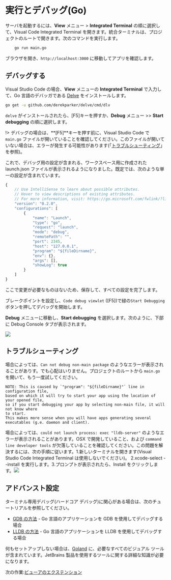 # 実行とデバッグ(Go)

サーバを起動するには、**View** メニュー > **Integrated Terminal** の順に選択して、Visual Code Integrated Terminal を開きます。統合ターミナルは、プロジェクトのルートで開きます。次のコマンドを実行します。

```bash
    go run main.go
```

ブラウザを開き、`http://localhost:3000` に移動してアプリを確認します。

## デバッグする

Visual Studio Code の場合、**View** メニューの **Integrated Terminal** で入力して、Go 言語のデバッガである [Delve](https://github.com/derekparker/delve) をインストールします。

```bash
go get -u github.com/derekparker/delve/cmd/dlv
```

`delve` がインストールされたら、[F5]キーを押すか、**Debug** メニュー >> **Start debugging** の順に選択します。 

!> デバッグの場合は、**\[F5]**キーを押す前に、Visual Studio Code で `main.go` ファイルが開いていることを確認してください。このファイルが開いていない場合は、エラーが発生する可能性があります(「[トラブルシューティング](#troubleshooting)」を参照)。

これで、デバッグ用の設定が含まれる、ワークスペース用に作成された launch.json ファイルが表示されるようになりました。既定では、次のような単一の設定が含まれています。

```javascript
{
    // Use IntelliSense to learn about possible attributes.
    // Hover to view descriptions of existing attributes.
    // For more information, visit: https://go.microsoft.com/fwlink/?linkid=830387
    "version": "0.2.0",
    "configurations": [
        {
            "name": "Launch",
            "type": "go",
            "request": "launch",
            "mode": "debug",
            "remotePath": "",
            "port": 2345,
            "host": "127.0.0.1",
            "program": "${fileDirname}",
            "env": {},
            "args": [],
            "showLog": true
        }
    ]
}
```

ここで変更が必要なものはないため、保存して、すべての設定を完了します。

ブレークポイントを設定し、`Code debug viewlet` ([F5])で緑の`Start Debugging` ボタンを押してデバッグを開始します。

**Debug** メニューに移動し、**Start debugging** を選択します。次のように、下部に Debug Console タブが表示されます。

![](_media/go/vs_code_debug.png) 

## トラブルシューティング

場合によっては、`Can not debug non-main package` のようなエラーが表示されることがありす。でも心配はいりません。プロジェクトのルートから `main.go` を開いて、もう一度試してください。 

    NOTE: This is caused by `"program": "${fileDirname}"` line in configuration file, 
    based on which it will try to start your app using the location of your opened file, 
    so if you start debugging your app by selecting non-main file, it will not know where 
    to start.
    This makes more sense when you will have apps generating several 
    executables (g.e. daemon and client).

場合によっては、`could not launch process: exec "lldb-server"` のようなエラーが表示されることがあります。OSX で開発していること、および `command line developer tools` が欠落していることを確認してください。この問題を解決するには、次の手順に従います。1\.新しいターミナルを開きます(Visual Studio Code Integrated Terminal は使用しないでください)。 2.xcode-select --install を実行します。3.プロンプトが表示されたら、Install をクリックします。![](_media/go/osx_setup_tools.png) 


## アドバンスト設定

ターミナル専用デバッグ(ハードコア デバッグ)に関心がある場合は、次のチュートリアルを参照してください。

- [GDB の方法](https://golang.org/doc/gdb) \- Go 言語のアプリケーションを GDB を使用してデバッグする場合
- [LLDB の方法](http://blog.ralch.com/tutorial/golang-debug-with-lldb/) \- Go 言語のアプリケーションを LLDB を使用してデバッグする場合


何もセットアップしない場合は、[Goland](https://www.jetbrains.com/go/) に、必要なすべてのビジュアル ツールが含まれています。JetBrains 製品を使用するツールに関する詳細な知識が必要になります。



次の作業:[ビューアのエクステンション](/ja-JP/tutorials/extensions)